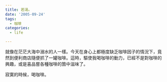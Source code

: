 ```yaml
---
title: 若渴。
date: '2005-09-24'
tags:
  - 咖啡
categories:
  - life

---
```

就像在茫茫大海中溺水的人一樣。今天在身心上都極度缺乏咖啡因子的情況下，竟然到便利商店隨便抓了一罐咖啡。這時，驅使我喝咖啡的動力，已經不是對咖啡的興趣，或是喜品嘗各種咖啡的箇中滋味了。  
  
寂寞的時候，喝咖啡。